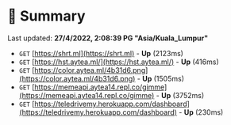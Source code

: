 # 📖 Summary
Last updated: **27/4/2022, 2:08:39 PG "Asia/Kuala_Lumpur"**

- `GET` [https://shrt.ml](https://shrt.ml) - **Up** (2123ms)
- `GET` [https://hst.aytea.ml/](https://hst.aytea.ml/) - **Up** (416ms)
- `GET` [https://color.aytea.ml/4b31d6.png](https://color.aytea.ml/4b31d6.png) - **Up** (1505ms)
- `GET` [https://memeapi.aytea14.repl.co/gimme](https://memeapi.aytea14.repl.co/gimme) - **Up** (3752ms)
- `GET` [https://teledrivemy.herokuapp.com/dashboard](https://teledrivemy.herokuapp.com/dashboard) - **Up** (230ms)
